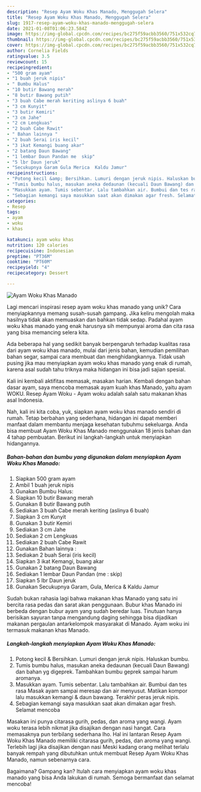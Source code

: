 ```yaml
---
description: "Resep Ayam Woku Khas Manado, Menggugah Selera"
title: "Resep Ayam Woku Khas Manado, Menggugah Selera"
slug: 1917-resep-ayam-woku-khas-manado-menggugah-selera
date: 2021-01-08T01:06:23.584Z
image: https://img-global.cpcdn.com/recipes/bc275f59acbb3560/751x532cq70/ayam-woku-khas-manado-foto-resep-utama.jpg
thumbnail: https://img-global.cpcdn.com/recipes/bc275f59acbb3560/751x532cq70/ayam-woku-khas-manado-foto-resep-utama.jpg
cover: https://img-global.cpcdn.com/recipes/bc275f59acbb3560/751x532cq70/ayam-woku-khas-manado-foto-resep-utama.jpg
author: Cornelia Fields
ratingvalue: 3.5
reviewcount: 15
recipeingredient:
- "500 gram ayam"
- "1 buah jeruk nipis"
- " Bumbu Halus"
- "10 butir Bawang merah"
- "8 butir Bawang putih"
- "3 buah Cabe merah keriting aslinya 6 buah"
- "3 cm Kunyit"
- "3 butir Kemiri"
- "3 cm Jahe"
- "2 cm Lengkuas"
- "2 buah Cabe Rawit"
- " Bahan lainnya "
- "2 buah Serai iris kecil"
- "3 ikat Kemangi buang akar"
- "2 batang Daun Bawang"
- "1 lembar Daun Pandan me  skip"
- "5 lbr Daun jeruk"
- "Secukupnya Garam Gula Merica  Kaldu Jamur"
recipeinstructions:
- "Potong kecil &amp; Bersihkan. Lumuri dengan jeruk nipis. Haluskan bumbu."
- "Tumis bumbu halus, masukan aneka dedaunan (kecuali Daun Bawang) dan bahan yg digeprek. Tambahkan bumbu geprek sampai harum aromanya."
- "Masukkan ayam. Tumis sebentar. Lalu tambahkan air. Bumbui dan tes rasa Masak ayam sampai meresap dan air menyusut. Matikan kompor lalu masukkan kemangi &amp; daun bawang. Terakhir peras jeruk nipis."
- "Sebagian kemangi saya masukkan saat akan dimakan agar fresh. Selamat mencoba"
categories:
- Resep
tags:
- ayam
- woku
- khas

katakunci: ayam woku khas 
nutrition: 120 calories
recipecuisine: Indonesian
preptime: "PT36M"
cooktime: "PT60M"
recipeyield: "4"
recipecategory: Dessert

---
```



![Ayam Woku Khas Manado](https://img-global.cpcdn.com/recipes/bc275f59acbb3560/751x532cq70/ayam-woku-khas-manado-foto-resep-utama.jpg)

Lagi mencari inspirasi resep ayam woku khas manado yang unik? Cara menyiapkannya memang susah-susah gampang. Jika keliru mengolah maka hasilnya tidak akan memuaskan dan bahkan tidak sedap. Padahal ayam woku khas manado yang enak harusnya sih mempunyai aroma dan cita rasa yang bisa memancing selera kita.

Ada beberapa hal yang sedikit banyak berpengaruh terhadap kualitas rasa dari ayam woku khas manado, mulai dari jenis bahan, kemudian pemilihan bahan segar, sampai cara membuat dan menghidangkannya. Tidak usah pusing jika mau menyiapkan ayam woku khas manado yang enak di rumah, karena asal sudah tahu triknya maka hidangan ini bisa jadi sajian spesial.

Kali ini kembali aktifitas memasak, masakan harian. Kembali dengan bahan dasar ayam, saya mencoba memasak ayam kuah khas Manado, yaitu ayam WOKU. Resep Ayam Woku - Ayam woku adalah salah satu makanan khas asal Indonesia.


Nah, kali ini kita coba, yuk, siapkan ayam woku khas manado sendiri di rumah. Tetap berbahan yang sederhana, hidangan ini dapat memberi manfaat dalam membantu menjaga kesehatan tubuhmu sekeluarga. Anda bisa membuat Ayam Woku Khas Manado menggunakan 18 jenis bahan dan 4 tahap pembuatan. Berikut ini langkah-langkah untuk menyiapkan hidangannya.

<!--inarticleads1-->

##### Bahan-bahan dan bumbu yang digunakan dalam menyiapkan Ayam Woku Khas Manado:

1. Siapkan 500 gram ayam
1. Ambil 1 buah jeruk nipis
1. Gunakan  Bumbu Halus:
1. Siapkan 10 butir Bawang merah
1. Gunakan 8 butir Bawang putih
1. Sediakan 3 buah Cabe merah keriting (aslinya 6 buah)
1. Siapkan 3 cm Kunyit
1. Gunakan 3 butir Kemiri
1. Sediakan 3 cm Jahe
1. Sediakan 2 cm Lengkuas
1. Sediakan 2 buah Cabe Rawit
1. Gunakan  Bahan lainnya :
1. Sediakan 2 buah Serai (iris kecil)
1. Siapkan 3 ikat Kemangi, buang akar
1. Gunakan 2 batang Daun Bawang
1. Sediakan 1 lembar Daun Pandan (me : skip)
1. Siapkan 5 lbr Daun jeruk
1. Gunakan Secukupnya Garam, Gula, Merica &amp; Kaldu Jamur


Sudah bukan rahasia lagi bahwa makanan khas Manado yang satu ini bercita rasa pedas dan sarat akan penggunaan. Bubur khas Manado ini berbeda dengan bubur ayam yang sudah beredar luas. Tinutuan hanya berisikan sayuran tanpa mengandung daging sehingga bisa dijadikan makanan pergaulan antarkelompok masyarakat di Manado. Ayam woku ini termasuk makanan khas Manado. 

<!--inarticleads2-->

##### Langkah-langkah menyiapkan Ayam Woku Khas Manado:

1. Potong kecil &amp; Bersihkan. Lumuri dengan jeruk nipis. Haluskan bumbu.
1. Tumis bumbu halus, masukan aneka dedaunan (kecuali Daun Bawang) dan bahan yg digeprek. Tambahkan bumbu geprek sampai harum aromanya.
1. Masukkan ayam. Tumis sebentar. Lalu tambahkan air. Bumbui dan tes rasa Masak ayam sampai meresap dan air menyusut. Matikan kompor lalu masukkan kemangi &amp; daun bawang. Terakhir peras jeruk nipis.
1. Sebagian kemangi saya masukkan saat akan dimakan agar fresh. Selamat mencoba


Masakan ini punya citarasa gurih, pedas, dan aroma yang wangi. Ayam woku terasa lebih nikmat jika disajikan dengan nasi hangat. Cara memasaknya pun terbilang sederhana lho. Hal ini lantaran Resep Ayam Woku Khas Manado memiliki citarasa gurih, pedas, dan aroma yang wangi. Terlebih lagi jika disajikan dengan nasi Meski kadang orang melihat terlalu banyak rempah yang dibutuhkan untuk membuat Resep Ayam Woku Khas Manado, namun sebenarnya cara. 

Bagaimana? Gampang kan? Itulah cara menyiapkan ayam woku khas manado yang bisa Anda lakukan di rumah. Semoga bermanfaat dan selamat mencoba!
